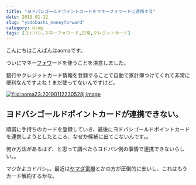 ```yaml
---
title: "ヨドバシゴールドポイントカードをマネーフォワードに連携する"
date: 2019-01-12
slug: "yodobashi_moneyforward"
category: blog
tags: [ヨドバシ,マネーフォワード,日常,クレジットカード]
---
```

<p>こんにちはこんばんはaomaです。</p>

<p>ついにマネー<a class="keyword" href="http://d.hatena.ne.jp/keyword/%A5%D5%A5%A9%A5%EF">フォワ</a>ードを使うことを決意しました。</p>

<p>銀行やクレジットカード情報を登録することで自動で家計簿つけてくれて非常に便利なんですよね！まだ使ってないんですけど。</p>

<p><span itemscope itemtype="http://schema.org/Photograph"><a href="http://f.hatena.ne.jp/aoma23/20190112230528" class="hatena-fotolife" itemprop="url"><img src="https://cdn-ak.f.st-hatena.com/images/fotolife/a/aoma23/20190112/20190112230528.jpg" alt="f:id:aoma23:20190112230528j:image" title="f:id:aoma23:20190112230528j:image" class="hatena-fotolife" itemprop="image"></a></span></p>

<h2>ヨドバシゴールドポイントカードが連携できない。</h2>

<p>順調に手持ちのカードを登録していき、最後にヨドバシゴールドポイントカードを連携しようとしたところ、なぜか候補に出てこないんです。。</p>

<p>何か方法があるはず、と思って調べたらヨドバシ側の事情で連携できないらしい。。</p>

<p>マジかよヨドバシ。。最近は<a class="keyword" href="http://d.hatena.ne.jp/keyword/%A5%E4%A5%DE%A5%C0%C5%C5%B5%A1">ヤマダ電機</a>とかの方が圧倒的に安いし、これはもうカード解約するかな。</p>


